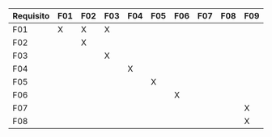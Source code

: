 
| Requisito | F01 | F02 | F03 | F04 | F05 | F06 | F07 | F08 | F09 | F10 | F11 | F12 | F13 | F14 |
|------------------------|----|----|----|----|----|----|----|----|----|----|----|----|----|----|
| F01       | X  |  X  |  X  |    |    |    |    |    |    |    |    |    |    |    |
| F02 |    |  X  |    |    |   |    |    |    |    |    |    |    |    |    |
| F03 | | | X |  | | | |   |   |    |    |    |    |    |
| F04      |    |    |    | X  |    |    |    |    |    |    |    |    |    |    |
| F05        |    |    |    |    | X  |    |   |    |   |    |    |    |    |    |
| F06       |    |    |    |    |    |  X  |    |    |    |    |    |    |    |    |
| F07          |    |    |   |    |    |    |    |    | X  |    |    |  X  |  X  |  X  |
| F08       |    |    |    |    |    |    |    |    | X  |    |    |    |    |    |
